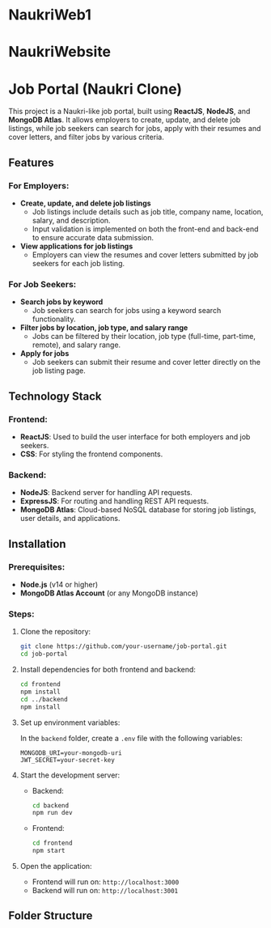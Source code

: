 # NaukriWeb1

# NaukriWebsite

# Job Portal (Naukri Clone)

This project is a Naukri-like job portal, built using **ReactJS**, **NodeJS**, and **MongoDB Atlas**. It allows employers to create, update, and delete job listings, while job seekers can search for jobs, apply with their resumes and cover letters, and filter jobs by various criteria.

## Features

### For Employers:

- **Create, update, and delete job listings**
  - Job listings include details such as job title, company name, location, salary, and description.
  - Input validation is implemented on both the front-end and back-end to ensure accurate data submission.
- **View applications for job listings**
  - Employers can view the resumes and cover letters submitted by job seekers for each job listing.

### For Job Seekers:

- **Search jobs by keyword**
  - Job seekers can search for jobs using a keyword search functionality.
- **Filter jobs by location, job type, and salary range**
  - Jobs can be filtered by their location, job type (full-time, part-time, remote), and salary range.
- **Apply for jobs**
  - Job seekers can submit their resume and cover letter directly on the job listing page.

## Technology Stack

### Frontend:

- **ReactJS**: Used to build the user interface for both employers and job seekers.
- **CSS**: For styling the frontend components.

### Backend:

- **NodeJS**: Backend server for handling API requests.
- **ExpressJS**: For routing and handling REST API requests.
- **MongoDB Atlas**: Cloud-based NoSQL database for storing job listings, user details, and applications.

## Installation

### Prerequisites:

- **Node.js** (v14 or higher)
- **MongoDB Atlas Account** (or any MongoDB instance)

### Steps:

1. Clone the repository:

   ```bash
   git clone https://github.com/your-username/job-portal.git
   cd job-portal
   ```

2. Install dependencies for both frontend and backend:

   ```bash
   cd frontend
   npm install
   cd ../backend
   npm install
   ```

3. Set up environment variables:

   In the `backend` folder, create a `.env` file with the following variables:

   ```env
   MONGODB_URI=your-mongodb-uri
   JWT_SECRET=your-secret-key
   ```

4. Start the development server:

   - Backend:

     ```bash
     cd backend
     npm run dev
     ```

   - Frontend:
     ```bash
     cd frontend
     npm start
     ```

5. Open the application:
   - Frontend will run on: `http://localhost:3000`
   - Backend will run on: `http://localhost:3001`

## Folder Structure
